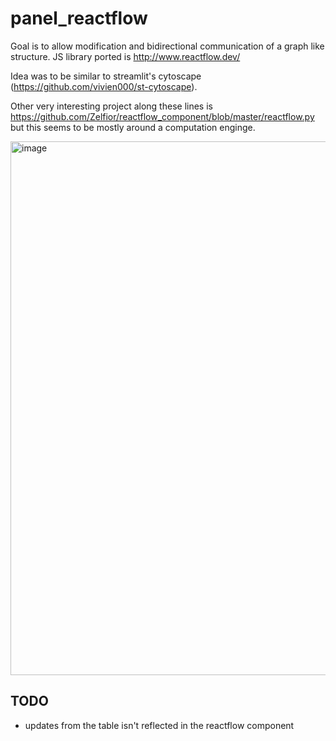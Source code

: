 # panel_reactflow

Goal is to allow modification and bidirectional communication of a graph like structure. JS library ported is http://www.reactflow.dev/

Idea was to be similar to streamlit's cytoscape (https://github.com/vivien000/st-cytoscape).

Other very interesting project along these lines is https://github.com/Zelfior/reactflow_component/blob/master/reactflow.py but this seems to be mostly around a computation enginge.

<img width="1718" height="854" alt="image" src="https://github.com/user-attachments/assets/39b952cf-a64e-4b3b-94f6-0a7380164038" />


## TODO
* updates from the table isn't reflected in the reactflow component
